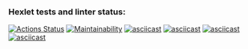 ### Hexlet tests and linter status:
[![Actions Status](https://github.com/CherSula/python-project-49/actions/workflows/hexlet-check.yml/badge.svg)](https://github.com/CherSula/python-project-49/actions)
[![Maintainability](https://api.codeclimate.com/v1/badges/2b04efda0a71f803f611/maintainability)](https://codeclimate.com/github/CherSula/python-project-49/maintainability)
[![asciicast](https://asciinema.org/a/646142.svg)](https://asciinema.org/a/646142)
[![asciicast](https://asciinema.org/a/646192.svg)](https://asciinema.org/a/646192)
[![asciicast](https://asciinema.org/a/646235.svg)](https://asciinema.org/a/646235)
[![asciicast](https://asciinema.org/a/647240.svg)](https://asciinema.org/a/647240)